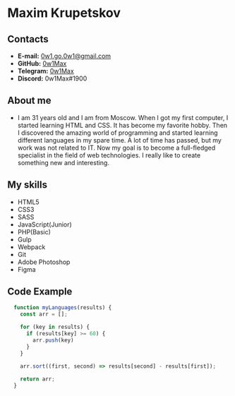 # **Maxim Krupetskov**

## Contacts
* **E-mail:** [0w1.go.0w1@gmail.com](mailto:0w1.go.0w1@gmail.com)
* **GitHub:** [0w1Max](https://github.com/0w1Max)
* **Telegram:** [0w1Max](https://t.me/Ow1max)
* **Discord:** 0w1Max#1900

## About me
* I am 31 years old and I am from Moscow. When I got my first computer, I started learning HTML and CSS. It has become my favorite hobby. Then I discovered the amazing world of programming and started learning different languages in my spare time. A lot of time has passed, but my work was not related to IT. Now my goal is to become a full-fledged specialist in the field of web technologies. I really like to create something new and interesting.

## My skills
* HTML5
* CSS3
* SASS
* JavaScript(Junior)
* PHP(Basic)
* Gulp
* Webpack
* Git
* Adobe Photoshop
* Figma

## Code Example
```javascript
  function myLanguages(results) {
    const arr = [];

    for (key in results) {
      if (results[key] >= 60) {
        arr.push(key)
      }
    }
  
    arr.sort((first, second) => results[second] - results[first]);

    return arr;
  }
```
